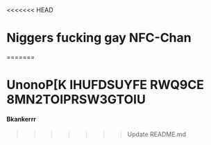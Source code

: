 <<<<<<< HEAD
# Niggers fucking gay NFC-Chan
=======
# UnonoP[K IHUFDSUYFE RWQ9CE 8MN2TOIPRSW3GTOIU

#### Bkankerrr
>>>>>>> Update README.md
